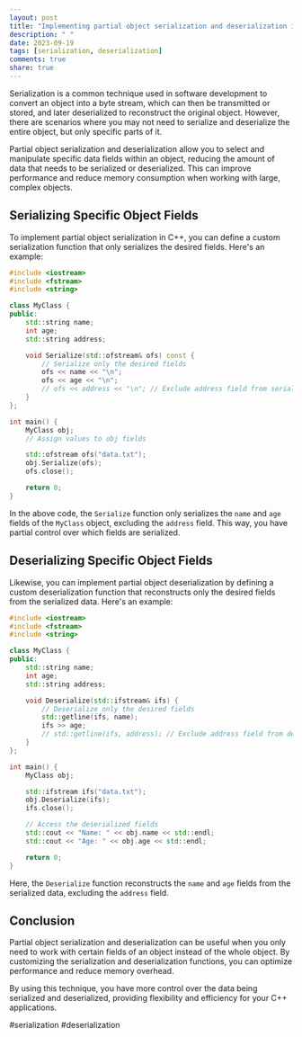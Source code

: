 ```yaml
---
layout: post
title: "Implementing partial object serialization and deserialization in C++"
description: " "
date: 2023-09-19
tags: [serialization, deserialization]
comments: true
share: true
---
```


Serialization is a common technique used in software development to convert an object into a byte stream, which can then be transmitted or stored, and later deserialized to reconstruct the original object. However, there are scenarios where you may not need to serialize and deserialize the entire object, but only specific parts of it.

Partial object serialization and deserialization allow you to select and manipulate specific data fields within an object, reducing the amount of data that needs to be serialized or deserialized. This can improve performance and reduce memory consumption when working with large, complex objects.

## Serializing Specific Object Fields

To implement partial object serialization in C++, you can define a custom serialization function that only serializes the desired fields. Here's an example:

```cpp
#include <iostream>
#include <fstream>
#include <string>

class MyClass {
public:
    std::string name;
    int age;
    std::string address;

    void Serialize(std::ofstream& ofs) const {
        // Serialize only the desired fields
        ofs << name << "\n";
        ofs << age << "\n";
        // ofs << address << "\n"; // Exclude address field from serialization
    }
};

int main() {
    MyClass obj;
    // Assign values to obj fields

    std::ofstream ofs("data.txt");
    obj.Serialize(ofs);
    ofs.close();

    return 0;
}
```

In the above code, the `Serialize` function only serializes the `name` and `age` fields of the `MyClass` object, excluding the `address` field. This way, you have partial control over which fields are serialized.

## Deserializing Specific Object Fields

Likewise, you can implement partial object deserialization by defining a custom deserialization function that reconstructs only the desired fields from the serialized data. Here's an example:

```cpp
#include <iostream>
#include <fstream>
#include <string>

class MyClass {
public:
    std::string name;
    int age;
    std::string address;

    void Deserialize(std::ifstream& ifs) {
        // Deserialize only the desired fields
        std::getline(ifs, name);
        ifs >> age;
        // std::getline(ifs, address); // Exclude address field from deserialization
    }
};

int main() {
    MyClass obj;

    std::ifstream ifs("data.txt");
    obj.Deserialize(ifs);
    ifs.close();

    // Access the deserialized fields
    std::cout << "Name: " << obj.name << std::endl;
    std::cout << "Age: " << obj.age << std::endl;

    return 0;
}
```

Here, the `Deserialize` function reconstructs the `name` and `age` fields from the serialized data, excluding the `address` field.

## Conclusion

Partial object serialization and deserialization can be useful when you only need to work with certain fields of an object instead of the whole object. By customizing the serialization and deserialization functions, you can optimize performance and reduce memory overhead.

By using this technique, you have more control over the data being serialized and deserialized, providing flexibility and efficiency for your C++ applications.

#serialization #deserialization